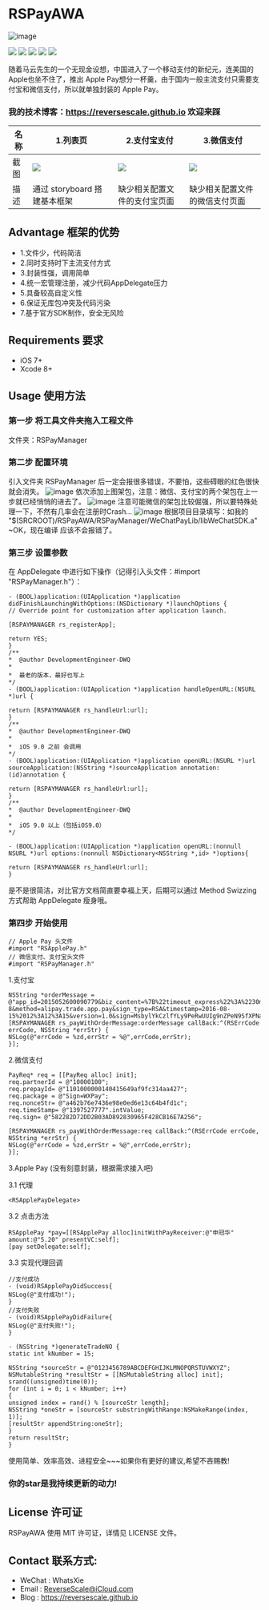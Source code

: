 # RSPayAWA

![image](http://og1yl0w9z.bkt.clouddn.com/17-6-30/21408306.jpg)

![](https://img.shields.io/badge/platform-iOS-red.svg) 
![](https://img.shields.io/badge/language-Objective--C-orange.svg) 
![](https://img.shields.io/badge/download-34.9MB-brightgreen.svg) 
![](https://img.shields.io/badge/license-MIT%20License-brightgreen.svg) 
![](https://travis-ci.org/ReverseScale/RSPayAWA.svg?branch=master)

随着马云先生的一个无现金设想，中国进入了一个移动支付的新纪元，连美国的Apple也坐不住了，推出 Apple Pay想分一杯羹，由于国内一般主流支付只需要支付宝和微信支付，所以就单独封装的 Apple Pay。

### 我的技术博客：https://reversescale.github.io 欢迎来踩

| 名称 |1.列表页 | 2.支付宝支付 |3.微信支付 |
| ------------- | ------------- | ------------- | ------------- |
| 截图 | ![](http://og1yl0w9z.bkt.clouddn.com/17-7-6/6294420.jpg) | ![](http://og1yl0w9z.bkt.clouddn.com/17-8-21/82506836.jpg) | ![](http://og1yl0w9z.bkt.clouddn.com/17-8-21/77699782.jpg) |
| 描述 | 通过 storyboard 搭建基本框架 | 缺少相关配置文件的支付宝页面 | 缺少相关配置文件的微信支付页面 |

## Advantage 框架的优势
* 1.文件少，代码简洁
* 2.同时支持时下主流支付方式
* 3.封装性强，调用简单
* 4.统一宏管理注册，减少代码AppDelegate压力
* 5.具备较高自定义性
* 6.保证无库包冲突及代码污染
* 7.基于官方SDK制作，安全无风险

## Requirements 要求
* iOS 7+
* Xcode 8+

## Usage 使用方法
### 第一步 将工具文件夹拖入工程文件
文件夹：RSPayManager 
### 第二步 配置环境
引入文件夹 RSPayManager 后一定会报很多错误，不要怕，这些碍眼的红色很快就会消失。
![image](http://og1yl0w9z.bkt.clouddn.com/17-6-30/32301308.jpg)
依次添加上图架包，注意：微信、支付宝的两个架包在上一步就已经悄悄的进去了。
![image](http://og1yl0w9z.bkt.clouddn.com/17-6-30/39436315.jpg)
注意可能微信的架包比较倔强，所以要特殊处理一下，不然有几率会在注册时Crash...
![image](http://og1yl0w9z.bkt.clouddn.com/17-6-30/6112277.jpg)
根据项目目录填写：如我的 "$(SRCROOT)/RSPayAWA/RSPayManager/WeChatPayLib/libWeChatSDK.a"
~OK，现在编译 应该不会报错了。
### 第三步 设置参数
在 AppDelegate 中进行如下操作（记得引入头文件：#import "RSPayManager.h"）：
```
- (BOOL)application:(UIApplication *)application didFinishLaunchingWithOptions:(NSDictionary *)launchOptions {
// Override point for customization after application launch.

[RSPAYMANAGER rs_registerApp];

return YES;
}
/**
*  @author DevelopmentEngineer-DWQ
*
*  最老的版本，最好也写上
*/
- (BOOL)application:(UIApplication *)application handleOpenURL:(NSURL *)url {

return [RSPAYMANAGER rs_handleUrl:url];
}
/**
*  @author DevelopmentEngineer-DWQ
*
*  iOS 9.0 之前 会调用
*/
- (BOOL)application:(UIApplication *)application openURL:(NSURL *)url sourceApplication:(NSString *)sourceApplication annotation:(id)annotation {

return [RSPAYMANAGER rs_handleUrl:url];
}
/**
*  @author DevelopmentEngineer-DWQ
*
*  iOS 9.0 以上（包括iOS9.0）
*/

- (BOOL)application:(UIApplication *)application openURL:(nonnull NSURL *)url options:(nonnull NSDictionary<NSString *,id> *)options{

return [RSPAYMANAGER rs_handleUrl:url];
}
```
是不是很简洁，对比官方文档简直要幸福上天，后期可以通过 Method Swizzing 方式帮助 AppDelegate 瘦身哦。

### 第四步 开始使用
```
// Apple Pay 头文件
#import "RSApplePay.h"
// 微信支付、支付宝头文件
#import "RSPayManager.h"
```
1.支付宝
```
NSString *orderMessage = @"app_id=2015052600090779&biz_content=%7B%22timeout_express%22%3A%2230m%22%2C%22seller_id%22%3A%22%22%2C%22product_code%22%3A%22QUICK_MSECURITY_PAY%22%2C%22total_amount%22%3A%220.02%22%2C%22subject%22%3A%221%22%2C%22body%22%3A%22%E6%88%91%E6%98%AF%E6%B5%8B%E8%AF%95%E6%95%B0%E6%8D%AE%22%2C%22out_trade_no%22%3A%22314VYGIAGG7ZOYY%22%7D&charset=utf-8&method=alipay.trade.app.pay&sign_type=RSA&timestamp=2016-08-15%2012%3A12%3A15&version=1.0&sign=MsbylYkCzlfYLy9PeRwUUIg9nZPeN9SfXPNavUCroGKR5Kqvx0nEnd3eRmKxJuthNUx4ERCXe552EV9PfwexqW%2B1wbKOdYtDIb4%2B7PL3Pc94RZL0zKaWcaY3tSL89%2FuAVUsQuFqEJdhIukuKygrXucvejOUgTCfoUdwTi7z%2BZzQ%3D";
[RSPAYMANAGER rs_payWithOrderMessage:orderMessage callBack:^(RSErrCode errCode, NSString *errStr) {
NSLog(@"errCode = %zd,errStr = %@",errCode,errStr);
}];
```
2.微信支付
```
PayReq* req = [[PayReq alloc] init];
req.partnerId = @"10000100";
req.prepayId= @"1101000000140415649af9fc314aa427";
req.package = @"Sign=WXPay";
req.nonceStr= @"a462b76e7436e98e0ed6e13c64b4fd1c";
req.timeStamp= @"1397527777".intValue;
req.sign= @"582282D72DD2B03AD892830965F428CB16E7A256";

[RSPAYMANAGER rs_payWithOrderMessage:req callBack:^(RSErrCode errCode, NSString *errStr) {
NSLog(@"errCode = %zd,errStr = %@",errCode,errStr);
}];
```

3.Apple Pay (没有刻意封装，根据需求接入吧)

3.1 代理
```
<RSApplePayDelegate>
```
3.2 点击方法
```
RSApplePay *pay=[[RSApplePay alloc]initWithPayReceiver:@"申冠华" amount:@"5.20" presentVC:self];
[pay setDelegate:self];
```
3.3 实现代理回调
```
//支付成功
- (void)RSApplePayDidSuccess{
NSLog(@"支付成功!");
}
//支付失败
- (void)RSApplePayDidFailure{
NSLog(@"支付失败!");
}

- (NSString *)generateTradeNO {
static int kNumber = 15;

NSString *sourceStr = @"0123456789ABCDEFGHIJKLMNOPQRSTUVWXYZ";
NSMutableString *resultStr = [[NSMutableString alloc] init];
srand((unsigned)time(0));
for (int i = 0; i < kNumber; i++)
{
unsigned index = rand() % [sourceStr length];
NSString *oneStr = [sourceStr substringWithRange:NSMakeRange(index, 1)];
[resultStr appendString:oneStr];
}
return resultStr;
}

```

使用简单、效率高效、进程安全~~~如果你有更好的建议,希望不吝赐教!
### 你的star是我持续更新的动力!


## License 许可证
RSPayAWA 使用 MIT 许可证，详情见 LICENSE 文件。


## Contact 联系方式:
* WeChat : WhatsXie
* Email : ReverseScale@iCloud.com
* Blog : https://reversescale.github.io

